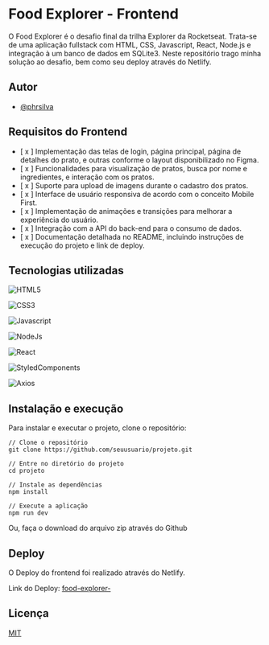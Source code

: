 # Food Explorer - Frontend

O Food Explorer é o desafio final da trilha Explorer da Rocketseat. Trata-se de uma aplicação fullstack com HTML, CSS, Javascript, React, Node.js e integração à um banco de dados em SQLite3. 
Neste repositório trago minha solução ao desafio, bem como seu deploy através do Netlify. 

## Autor

- [@phrsilva](https://www.github.com/phrsilva)

## Requisitos do Frontend 

- [ x ] Implementação das telas de login, página principal, página de detalhes do prato, e outras conforme o layout disponibilizado no Figma.
- [ x ] Funcionalidades para visualização de pratos, busca por nome e ingredientes, e interação com os pratos.
- [ x ] Suporte para upload de imagens durante o cadastro dos pratos.
- [ x ] Interface de usuário responsiva de acordo com o conceito Mobile First.
- [ x ] Implementação de animações e transições para melhorar a experiência do usuário.
- [ x ] Integração com a API do back-end para o consumo de dados.
- [ x ] Documentação detalhada no README, incluindo instruções de execução do projeto e link de deploy.


## Tecnologias utilizadas

![HTML5](https://img.shields.io/badge/html5-grey?style=for-the-badge&logo=html5) 

![CSS3](https://img.shields.io/badge/CSS3-grey?style=for-the-badge&logo=CSS3)

![Javascript](https://img.shields.io/badge/Javascript-grey?style=for-the-badge&logo=javascript)

![NodeJs](https://img.shields.io/badge/NODEJS-grey?style=for-the-badge&logo=nodedotjs)

![React](https://img.shields.io/badge/React-grey?style=for-the-badge&logo=react)

![StyledComponents](https://img.shields.io/badge/Styled_components-grey?style=for-the-badge&logo=styledcomponents)

![Axios](https://img.shields.io/badge/axios-grey?style=for-the-badge&logo=axios)

## Instalação e execução

Para instalar e executar o projeto, clone o repositório:

```
// Clone o repositório
git clone https://github.com/seuusuario/projeto.git

// Entre no diretório do projeto
cd projeto

// Instale as dependências
npm install

// Execute a aplicação
npm run dev
```

Ou, faça o download do arquivo zip através do Github
## Deploy

O Deploy do frontend foi realizado através do Netlify.


Link do Deploy: [food-explorer-](netlify.com)

## Licença

[MIT](https://choosealicense.com/licenses/mit/)

